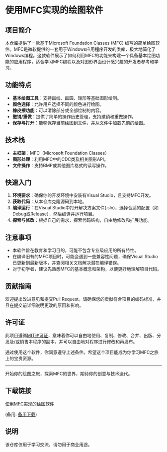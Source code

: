 # 使用MFC实现的绘图软件

## 项目简介

本仓库提供了一款基于Microsoft Foundation Classes (MFC) 编写的简单绘图软件。MFC是微软提供的一套用于Windows应用程序开发的类库，极大地简化了Windows编程。这款软件展示了如何利用MFC的功能来构建一个具备基本绘图功能的应用程序，适合学习MFC编程以及对图形界面设计感兴趣的开发者参考和学习。

## 功能特点

- **基本绘图工具**：支持画线、画圆、矩形等基础图形绘制。
- **颜色选择**：允许用户选择不同的颜色进行绘图。
- **橡皮擦功能**：可以清除部分或全部绘制的内容。
- **撤销/重做**：提供了简单的操作历史管理，支持撤销和重做操作。
- **保存与打开**：能够保存当前绘图到文件，并从文件中加载先前的绘图。

## 技术栈

- **主框架**：MFC（Microsoft Foundation Classes）
- **图形处理**：利用MFC中的CDC类及相关图形API。
- **文件操作**：支持BMP或其他图片格式的读写操作。

## 快速入门

1. **环境要求**：确保你的开发环境中安装有Visual Studio，且支持MFC开发。
2. **获取代码**：从本仓库克隆源码到本地。
3. **编译运行**：在Visual Studio中打开解决方案文件(.sln)，选择合适的配置（如Debug或Release），然后编译并运行项目。
4. **探索与修改**：根据自己的需求，探索代码结构，自由地修改和扩展功能。

## 注意事项

- 本软件旨在教育和学习目的，可能不包含专业级应用的所有特性。
- 在编译旧有的MFC项目时，可能会遇到一些兼容性问题，确保Visual Studio已更新到最新版本，并查阅相关文档解决潜在编译错误。
- 对于初学者，建议先熟悉MFC的基本概念和架构，以便更好地理解项目代码。

## 贡献指南

欢迎提出改进意见和提交Pull Request。请确保您的贡献符合项目的编码标准，并且在提交前详细说明更改的原因和影响。

## 许可证

此项目遵循[MIT许可证](LICENSE)，意味着你可以自由地使用、复制、修改、合并、出版、分发及/或销售本程序的副本，并可以自由地对程序进行修改和再发布。

通过使用这个软件，你同意遵守上述条件。希望这个项目能成为你学习MFC之旅上的宝贵资源。

---

开始你的绘图之旅，探索MFC的世界，期待你的创意与技术迭代。

## 下载链接
[使用MFC实现的绘图软件](https://pan.quark.cn/s/2fa597bb47eb) 

(备用: [备用下载](https://pan.baidu.com/s/1CN-1zmb2vrxxWfsjn099OA?pwd=1234))

## 说明

该仓库仅用于学习交流，请勿用于商业用途。
